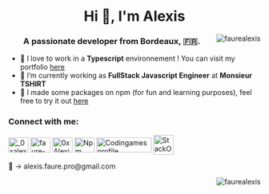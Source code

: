 

<h1 align="center">Hi 👋, I'm Alexis</h1>
<img align="right" src="https://readme-stats-ochre-delta.vercel.app/api?username=faurealexis&show_icons=true&theme=tokyonight&locale=en&count_private=true" alt="faurealexis" />
<h3 align="center">A passionate developer from Bordeaux, 🇫🇷.</h3>

- 🌱 I love to work in a **Typescript** environnement ! You can visit my portfolio <a href="https://alexisfaure.works/" target="_blank">here</a>
- 🔭 I’m currently working as  **FullStack Javascript Engineer** at **Monsieur TSHIRT**
- 🧩 I made some packages on npm (for fun and learning purposes), feel free to try it out <a href="https://www.npmjs.com/~6ela" target="blank">here</a>

<h3 align="left">Connect with me:</h3>
<p align="left">
<a href="https://twitter.com/_0xalexis" target="blank"><img align="center" src="https://raw.githubusercontent.com/rahuldkjain/github-profile-readme-generator/master/src/images/icons/Social/twitter.svg" alt="_0xalexis" height="30" width="40" /></a>  
  <a href="https://linkedin.com/in/faure-alexis" target="blank"><img align="center" src="https://raw.githubusercontent.com/rahuldkjain/github-profile-readme-generator/master/src/images/icons/Social/linked-in-alt.svg" alt="faure-alexis" height="30" width="40" /></a>
  <a href="https://tryhackme.com/p/0xAlexis" target="blank"><img align="center" src="https://assets.tryhackme.com/img/favicon.png" alt="0xAlexis" height="30" width="40" /></a>  
  <a href="https://www.npmjs.com/~6ela" target="blank"><img align="center" src="https://cdn.worldvectorlogo.com/logos/npm-square-red-1.svg" alt="Npm profile" height="30" width="40"/></a>
  <a href="https://www.codingame.com/profile/a14e0fa0fa8527661fc9f3233e1829220962794" target="blank"><img align="center" src="https://logonoid.com/images/codingame-logo.png" alt="Codingames profile" height="30" width="110"/></a>
  <a href="https://stackoverflow.com/users/19276371/alexis" target="blank"><img align="center" src="https://upload.wikimedia.org/wikipedia/commons/thumb/e/ef/Stack_Overflow_icon.svg/768px-Stack_Overflow_icon.svg.png" alt="StackOverflow profile" height="40" width="40"/></a>
  <p>📧 -> alexis.faure.pro@gmail.com</p>
</p>
<img align="right" src="https://komarev.com/ghpvc/?username=faurealexis&label=Profile%20views&color=16c313&style=flat" alt="faurealexis" />

